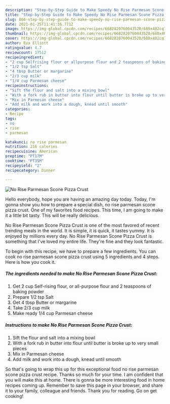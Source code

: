 ```yaml
---
description: "Step-by-Step Guide to Make Speedy No Rise Parmesan Scone Pizza Crust"
title: "Step-by-Step Guide to Make Speedy No Rise Parmesan Scone Pizza Crust"
slug: 866-step-by-step-guide-to-make-speedy-no-rise-parmesan-scone-pizza-crust
date: 2021-01-25T11:41:16.771Z
image: https://img-global.cpcdn.com/recipes/6682820760043520/680x482cq70/no-rise-parmesan-scone-pizza-crust-recipe-main-photo.jpg
thumbnail: https://img-global.cpcdn.com/recipes/6682820760043520/680x482cq70/no-rise-parmesan-scone-pizza-crust-recipe-main-photo.jpg
cover: https://img-global.cpcdn.com/recipes/6682820760043520/680x482cq70/no-rise-parmesan-scone-pizza-crust-recipe-main-photo.jpg
author: Eva Elliott
ratingvalue: 4.7
reviewcount: 17512
recipeingredient:
- "2 cup Selfrising flour or allpurpose flour and 2 teaspoons of baking powder"
- "1/2 tsp Salt"
- "4 tbsp Butter or margarine"
- "2/3 cup milk"
- "1/4 cup Parmesan cheese"
recipeinstructions:
- "Sift the flour and salt into a mixing bowl"
- "With a fork rub in butter into flour until butter is broke up to very small pieces"
- "Mix in Parmesan cheese"
- "Add milk and work into a dough, knead until smooth"
categories:
- Recipe
tags:
- no
- rise
- parmesan

katakunci: no rise parmesan 
nutrition: 216 calories
recipecuisine: American
preptime: "PT17M"
cooktime: "PT35M"
recipeyield: "2"
recipecategory: Dinner

---
```



![No Rise Parmesan Scone Pizza Crust](https://img-global.cpcdn.com/recipes/6682820760043520/680x482cq70/no-rise-parmesan-scone-pizza-crust-recipe-main-photo.jpg)

Hello everybody, hope you are having an amazing day today. Today, I'm gonna show you how to prepare a special dish, no rise parmesan scone pizza crust. One of my favorites food recipes. This time, I am going to make it a little bit tasty. This will be really delicious.



No Rise Parmesan Scone Pizza Crust is one of the most favored of recent trending meals in the world. It is simple, it is quick, it tastes yummy. It is enjoyed by millions every day. No Rise Parmesan Scone Pizza Crust is something that I've loved my entire life. They're fine and they look fantastic.


To begin with this recipe, we have to prepare a few ingredients. You can cook no rise parmesan scone pizza crust using 5 ingredients and 4 steps. Here is how you cook it.

<!--inarticleads1-->

##### The ingredients needed to make No Rise Parmesan Scone Pizza Crust:

1. Get 2 cup Self-rising flour, or all-purpose flour and 2 teaspoons of baking powder
1. Prepare 1/2 tsp Salt
1. Get 4 tbsp Butter or margarine
1. Take 2/3 cup milk
1. Make ready 1/4 cup Parmesan cheese




<!--inarticleads2-->

##### Instructions to make No Rise Parmesan Scone Pizza Crust:

1. Sift the flour and salt into a mixing bowl
1. With a fork rub in butter into flour until butter is broke up to very small pieces
1. Mix in Parmesan cheese
1. Add milk and work into a dough, knead until smooth




So that's going to wrap this up for this exceptional food no rise parmesan scone pizza crust recipe. Thanks so much for your time. I am confident that you will make this at home. There is gonna be more interesting food in home recipes coming up. Remember to save this page in your browser, and share it to your family, colleague and friends. Thank you for reading. Go on get cooking!
